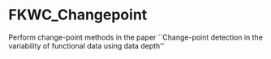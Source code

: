 # FKWC_Changepoint
Perform change-point methods in the paper ``Change-point detection in the variability of functional data using data depth''
